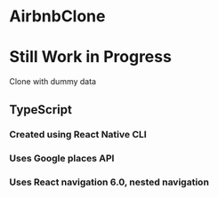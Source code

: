 # AirbnbClone

# Still Work in Progress

Clone with dummy data

## TypeScript 

### Created using React Native CLI
### Uses Google places API
### Uses React navigation 6.0, nested navigation
